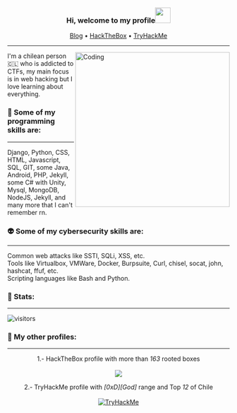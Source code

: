 <h3 align="center"><b>Hi, welcome to my profile</b><img src="https://media.giphy.com/media/hvRJCLFzcasrR4ia7z/giphy.gif" width="35"></h3>   

<p align="center">
  <a href="https://kaniehuest.github.io/">Blog</a> •
  <a href="https://app.hackthebox.com/profile/420577">HackTheBox</a> •
  <a href="https://tryhackme.com/p/l3pra">TryHackMe</a>
</p>

---

<img align="right" alt="Coding" width="350" src="https://yt3.ggpht.com/ytc/AKedOLRxOaitFO6ojQ3u6WQR-2bm2CdbDYqBRlBf6ZVjYg=s900-c-k-c0x00ffffff-no-rj" />
                                                                                                                                                      

I'm a chilean person 🇨🇱 who is addicted to CTFs, my main focus is in web hacking but I love learning about everything.

<h3> 🐊 Some of my programming skills are: </h3>

---

Django, Python, CSS, HTML, Javascript, SQL, GIT, some Java, Android, PHP, Jekyll, some C# with Unity, Mysql, MongoDB, NodeJS, Jekyll, and many more that I can't remember rn.

<h3> 👽 Some of my cybersecurity skills are: </h3>

---

Common web attacks like SSTI, SQLi, XSS, etc.<br>
Tools like Virtualbox, VMWare, Docker, Burpsuite, Curl, chisel, socat, john, hashcat, ffuf, etc.<br>
Scripting languages like Bash and Python.<br>


<h3> 👀 Stats:</h3>

---

![visitors](https://visitor-badge.laobi.icu/badge?page_id=kaniehuest.kaniehuest)

 
<h3> 🐰 My other profiles: </h3>

---

 
<p align="center">1.- HackTheBox profile with more than <i>163</i> rooted boxes
<br><br>
  <a href="https://app.hackthebox.com/profile/420577"><img src="http://www.hackthebox.eu/badge/image/420577"></img></a>  
<p>
  

<p align="center">2.- TryHackMe profile with <i>[0xD][God]</i> range and Top <i>12</i> of Chile
  <br><br>
  <a href="https://tryhackme.com/p/l3pra"> <img src="https://tryhackme-badges.s3.amazonaws.com/l3pra.png" alt="TryHackMe"></a>   
</p>
